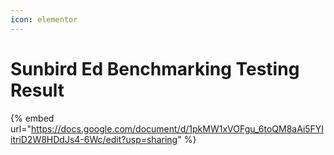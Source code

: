 ```yaml
---
icon: elementor
---
```


# Sunbird  Ed Benchmarking Testing Result



{% embed url="https://docs.google.com/document/d/1pkMW1xVOFgu_6toQM8aAi5FYIitriD2W8HDdJs4-6Wc/edit?usp=sharing" %}
